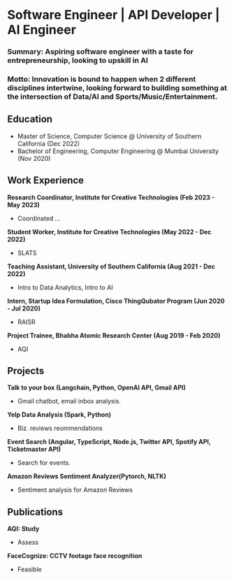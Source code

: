 # Software Engineer | API Developer | AI Engineer

### Summary: Aspiring software engineer with a taste for entrepreneurship, looking to upskill in AI
### Motto: Innovation is bound to happen when 2 different disciplines intertwine, looking forward to building something at the intersection of Data/AI and Sports/Music/Entertainment.

## Education
- Master of Science, Computer Science @ University of Southern California (Dec 2022)
- Bachelor of Engineering, Computer Engineering @ Mumbai University (Nov 2020)

## Work Experience
**Research Coordinator, Institute for Creative Technologies (Feb 2023 - May 2023)**
  - Coordinated ...

**Student Worker, Institute for Creative Technologies (May 2022 - Dec 2022)**
  - SLATS

**Teaching Assistant, University of Southern California (Aug 2021 - Dec 2022)**
  - Intro to Data Analytics, Intro to AI

**Intern, Startup Idea Formulation, Cisco ThingQubator Program (Jun 2020 - Jul 2020)**
  - RAISR

**Project Trainee, Bhabha Atomic Research Center (Aug 2019 - Feb 2020)**
  - AQI

## Projects
**Talk to your box (Langchain, Python, OpenAI API, Gmail API)**
  - Gmail chatbot, email inbox analysis.

**Yelp Data Analysis (Spark, Python)**
  - Biz. reviews reommendations

**Event Search (Angular, TypeScript, Node.js, Twitter API, Spotify API, Ticketmaster API)**
  - Search for events.

**Amazon Reviews Sentiment Analyzer(Pytorch, NLTK)**
  - Sentiment analysis for Amazon Reviews

## Publications
**AQI: Study**
  - Assess

**FaceCognize: CCTV footage face recognition**
  - Feasible
